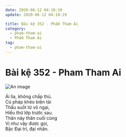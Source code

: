 ```yaml
---
date: 2020-06-12 04:10:19
update: 2020-06-12 04:10:19

title: Bài kệ 352 - Phẩm Tham Ái
category:
  - pham-tham-ai
  - Phẩm Tham Ái
tag:
  - pham-tham-ai
---
```


# Bài kệ 352 - Pham Tham Ai

![An image](/img/pham-tham-ai/pham-tham-ai-352.jpg)

Ái lìa, không chấp thủ.<br>Cú pháp khéo biện tài<br>Thấu suốt từ vô ngại,<br>Hiểu thứ lớp trước sau.<br>Thân này thân cuối cùng<br>Vị như vậy được gọi,<br>Bậc Ðại trí, đại nhân.<br>
